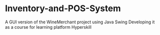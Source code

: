 # Inventory-and-POS-System
A GUI version of the WineMerchant project using Java Swing
Developing it as a course for learning platform Hyperskill 
